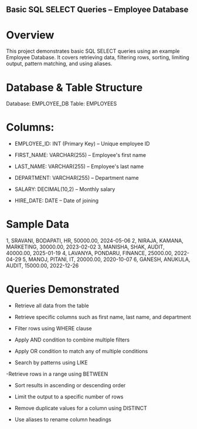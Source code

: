 
## Basic SQL SELECT Queries – Employee Database
# Overview
This project demonstrates basic SQL SELECT queries using an example Employee Database.
It covers retrieving data, filtering rows, sorting, limiting output, pattern matching, and using aliases.

# Database & Table Structure
Database: EMPLOYEE_DB
Table: EMPLOYEES

# Columns:

- EMPLOYEE_ID: INT (Primary Key) – Unique employee ID

- FIRST_NAME: VARCHAR(255) – Employee's first name

- LAST_NAME: VARCHAR(255) – Employee's last name

- DEPARTMENT: VARCHAR(255) – Department name

- SALARY: DECIMAL(10,2) – Monthly salary

- HIRE_DATE: DATE – Date of joining

# Sample Data
1, SRAVANI, BODAPATI, HR, 50000.00, 2024-05-06
2, NIRAJA, KAMANA, MARKETING, 30000.00, 2023-02-02
3, MANISHA, SHAK, AUDIT, 40000.00, 2025-01-19
4, LAVANYA, PONDARU, FINANCE, 25000.00, 2022-04-29
5, MANOJ, PITANI, IT, 20000.00, 2020-10-07
6, GANESH, ANUKULA, AUDIT, 15000.00, 2022-12-26

# Queries Demonstrated
- Retrieve all data from the table

- Retrieve specific columns such as first name, last name, and department

- Filter rows using WHERE clause

- Apply AND condition to combine multiple filters

- Apply OR condition to match any of multiple conditions

- Search by patterns using LIKE

 -Retrieve rows in a range using BETWEEN

- Sort results in ascending or descending order

- Limit the output to a specific number of rows

- Remove duplicate values for a column using DISTINCT

- Use aliases to rename column headings
